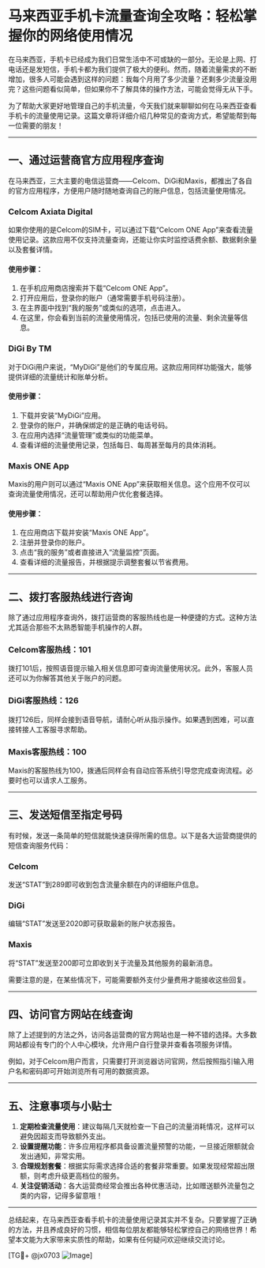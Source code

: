 # 马来西亚手机卡流量查询全攻略：轻松掌握你的网络使用情况

在马来西亚，手机卡已经成为我们日常生活中不可或缺的一部分。无论是上网、打电话还是发短信，手机卡都为我们提供了极大的便利。然而，随着流量需求的不断增加，很多人可能会遇到这样的问题：我每个月用了多少流量？还剩多少流量没用完？这些问题看似简单，但如果你不了解具体的操作方法，可能会觉得无从下手。

为了帮助大家更好地管理自己的手机流量，今天我们就来聊聊如何在马来西亚查看手机卡的流量使用记录。这篇文章将详细介绍几种常见的查询方式，希望能帮到每一位需要的朋友！

---

## 一、通过运营商官方应用程序查询

在马来西亚，三大主要的电信运营商——Celcom、DiGi和Maxis，都推出了各自的官方应用程序，方便用户随时随地查询自己的账户信息，包括流量使用情况。

### Celcom Axiata Digital

如果你使用的是Celcom的SIM卡，可以通过下载“Celcom ONE App”来查看流量使用记录。这款应用不仅支持流量查询，还能让你实时监控话费余额、数据剩余量以及套餐详情。

#### 使用步骤：
1. 在手机应用商店搜索并下载“Celcom ONE App”。
2. 打开应用后，登录你的账户（通常需要手机号码注册）。
3. 在主界面中找到“我的服务”或类似的选项，点击进入。
4. 在这里，你会看到当前的流量使用情况，包括已使用的流量、剩余流量等信息。

### DiGi By TM

对于DiGi用户来说，“MyDiGi”是他们的专属应用。这款应用同样功能强大，能够提供详细的流量统计和账单分析。

#### 使用步骤：
1. 下载并安装“MyDiGi”应用。
2. 登录你的账户，并确保绑定的是正确的电话号码。
3. 在应用内选择“流量管理”或类似的功能菜单。
4. 查看详细的流量使用记录，包括每日、每周甚至每月的具体消耗。

### Maxis ONE App

Maxis的用户则可以通过“Maxis ONE App”来获取相关信息。这个应用不仅可以查询流量使用情况，还可以帮助用户优化套餐选择。

#### 使用步骤：
1. 在应用商店下载并安装“Maxis ONE App”。
2. 注册并登录你的账户。
3. 点击“我的服务”或者直接进入“流量监控”页面。
4. 查看详细的流量报告，并根据提示调整套餐以节省费用。

---

## 二、拨打客服热线进行咨询

除了通过应用程序查询外，拨打运营商的客服热线也是一种便捷的方式。这种方法尤其适合那些不太熟悉智能手机操作的人群。

### Celcom客服热线：101
拨打101后，按照语音提示输入相关信息即可查询流量使用状况。此外，客服人员还可以为你解答其他关于账户的问题。

### DiGi客服热线：126
拨打126后，同样会接到语音导航，请耐心听从指示操作。如果遇到困难，可以直接转接人工客服寻求帮助。

### Maxis客服热线：100
Maxis的客服热线为100，拨通后同样会有自动应答系统引导您完成查询流程。必要时也可以请求人工服务。

---

## 三、发送短信至指定号码

有时候，发送一条简单的短信就能快速获得所需的信息。以下是各大运营商提供的短信查询服务代码：

### Celcom
发送“STAT”到289即可收到包含流量余额在内的详细账户信息。

### DiGi
编辑“STAT”发送至2020即可获取最新的账户状态报告。

### Maxis
将“STAT”发送至200即可立即收到关于流量及其他服务的最新消息。

需要注意的是，在某些情况下，可能需要额外支付少量费用才能接收这些回复。

---

## 四、访问官方网站在线查询

除了上述提到的方法之外，访问各运营商的官方网站也是一种不错的选择。大多数网站都设有专门的个人中心模块，允许用户自行登录并查看各项服务详情。

例如，对于Celcom用户而言，只需要打开浏览器访问官网，然后按照指引输入用户名和密码即可开始浏览所有可用的数据资源。

---

## 五、注意事项与小贴士

1. **定期检查流量使用**：建议每隔几天就检查一下自己的流量消耗情况，这样可以避免因超支而导致额外支出。
2. **设置提醒功能**：许多应用程序都具备设置流量预警的功能，一旦接近限额就会发出通知，非常实用。
3. **合理规划套餐**：根据实际需求选择合适的套餐非常重要。如果发现经常超出限额，则考虑升级更高档位的服务。
4. **关注促销活动**：各大运营商经常会推出各种优惠活动，比如赠送额外流量包之类的内容，记得多留意哦！

---

总结起来，在马来西亚查看手机卡的流量使用记录其实并不复杂。只要掌握了正确的方法，并且养成良好的习惯，相信每位朋友都能够轻松掌控自己的网络世界！希望本文能为大家带来实质性的帮助，如果有任何疑问欢迎继续交流讨论。

[TG💪+ @jx0703 ![Image](https://github.com/user-attachments/assets/dbca1d08-cadb-493c-b0ec-ad6f7a83f270)]